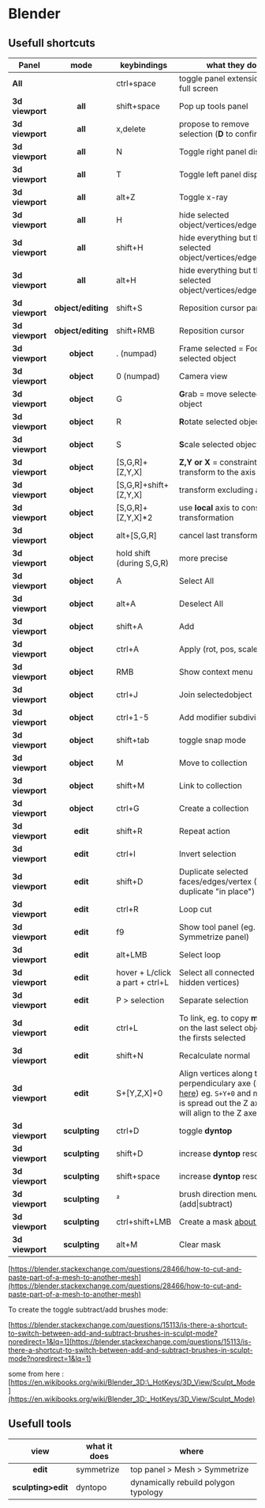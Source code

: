 
# Blender

  

## Usefull shortcuts

  

| Panel | mode | keybindings | what they do |
| --------------- | :-----------: | ------------------------------- | ----------------------------------------------------------------------------------------------------------- |
| **All** | | ctrl+space | toggle panel extension in full screen |
| **3d viewport** | **all** | shift+space | Pop up tools panel |
| **3d viewport** | **all** | x,delete | propose to remove selection (**D** to confirm) |
| **3d viewport** | **all** | N | Toggle right panel display |
| **3d viewport** | **all** | T | Toggle left panel display |
| **3d viewport** | **all** | alt+Z | Toggle x-ray |
| **3d viewport** | **all** | H | hide selected object/vertices/edges/faces |
| **3d viewport** | **all** | shift+H | hide everything but the selected object/vertices/edges/faces |
| **3d viewport** | **all** | alt+H | hide everything but the selected object/vertices/edges/faces |
| **3d viewport** | **object/editing** | shift+S | Reposition cursor panel |
| **3d viewport** | **object/editing** | shift+RMB | Reposition cursor |
| **3d viewport** | **object** | . (numpad) | Frame selected = Focus on selected object |
| **3d viewport** | **object** | 0 (numpad) | Camera view |
| **3d viewport** | **object** | G | **G**rab = move selected object |
| **3d viewport** | **object** | R | **R**otate selected object |
| **3d viewport** | **object** | S | **S**cale selected object |
| **3d viewport** | **object** | [S,G,R]+[Z,Y,X] | **Z,Y or X** = constraint transform to the axis |
| **3d viewport** | **object** | [S,G,R]+shift+[Z,Y,X] | transform excluding axis |
| **3d viewport** | **object** | [S,G,R]+[Z,Y,X]*2 | use **local** axis to constraint transformation |
| **3d viewport** | **object** | alt+[S,G,R] | cancel last transformation |
| **3d viewport** | **object** | hold shift (during S,G,R) | more precise |
| **3d viewport** | **object** | A | Select All |
| **3d viewport** | **object** | alt+A | Deselect All |
| **3d viewport** | **object** | shift+A | Add |
| **3d viewport** | **object** | ctrl+A | Apply (rot, pos, scale) |
| **3d viewport** | **object** | RMB | Show context menu |
| **3d viewport** | **object** | ctrl+J | Join selectedobject |
| **3d viewport** | **object** | ctrl+1-5 | Add modifier subdiviser |
 **3d viewport** | **object** | shift+tab | toggle snap mode |
| **3d viewport** | **object** | M | Move to collection  |
| **3d viewport** | **object** | shift+M | Link to collection |
| **3d viewport** | **object** | ctrl+G | Create a collection |
| **3d viewport** | **edit** | shift+R | Repeat action |
| **3d viewport** | **edit** | ctrl+I | Invert selection |
| **3d viewport** | **edit** | shift+D | Duplicate selected faces/edges/vertex (RMB to duplicate "in place") |
| **3d viewport** | **edit** | ctrl+R | Loop cut |
| **3d viewport** | **edit** | f9 | Show tool panel (eg. Symmetrize panel) |
| **3d viewport** | **edit** | alt+LMB | Select loop |
| **3d viewport** | **edit** | hover + L/click a part + ctrl+L | Select all connected (not hidden vertices) |
| **3d viewport** | **edit** | P > selection | Separate selection |
| **3d viewport** | **edit** | ctrl+L | To link, eg. to copy **modifier** on the last select object to the firsts selected |
| **3d viewport** | **edit** | shift+N | Recalculate normal |
| **3d viewport** | **edit** | S+[Y,Z,X]+0 | Align vertices along the perpendiculary axe (see [here]([https://www.youtube.com/watch?v=vsgi2hNVkM4](https://www.youtube.com/watch?v=vsgi2hNVkM4))) eg. `S+Y+0` and my plan is spread out the Z axe =  it will align to the Z axes |
| **3d viewport** | **sculpting** | ctrl+D | toggle **dyntop** |
| **3d viewport** | **sculpting** | shift+D | increase **dyntop** resolution |
| **3d viewport** | **sculpting** | shift+space | increase **dyntop** resolution |
| **3d viewport** | **sculpting** | ² | brush direction menu (add\|subtract) |
| **3d viewport** | **sculpting** | ctrl+shift+LMB | Create a mask [about mask](https://docs.blender.org/manual/en/latest/sculpt_paint/sculpting/hide_mask.html) |
| **3d viewport** | **sculpting** | alt+M | Clear mask |

[https://blender.stackexchange.com/questions/28466/how-to-cut-and-paste-part-of-a-mesh-to-another-mesh](https://blender.stackexchange.com/questions/28466/how-to-cut-and-paste-part-of-a-mesh-to-another-mesh)

To create the toggle subtract/add brushes mode:

[https://blender.stackexchange.com/questions/15113/is-there-a-shortcut-to-switch-between-add-and-subtract-brushes-in-sculpt-mode?noredirect=1&lq=1](https://blender.stackexchange.com/questions/15113/is-there-a-shortcut-to-switch-between-add-and-subtract-brushes-in-sculpt-mode?noredirect=1&lq=1)

 
some from here : [https://en.wikibooks.org/wiki/Blender_3D:\_HotKeys/3D_View/Sculpt_Mode](https://en.wikibooks.org/wiki/Blender_3D:_HotKeys/3D_View/Sculpt_Mode)

## Usefull tools

| view | what it does | where |
| :----------------: | ------------ | ------------------------------------ |
| **edit** | symmetrize | top panel > Mesh > Symmetrize |
| **sculpting>edit** | dyntopo | dynamically rebuild polygon typology |
<!--stackedit_data:
eyJoaXN0b3J5IjpbLTE3NzYyOTY3MTQsOTA4MDQ0MTMsLTIwND
kyOTA2MjMsLTE1MDA5Nzk1MDQsLTE5NTUwNDc3NTEsMTg2OTU3
OTMyNywtNjk0NzAxMjE0LC01MTk0OTc1MTYsMTE0NTUxMzAwMy
wtMTU0ODg4MjMyNSwtMTk2ODQwMDAxMiwxMzg1MzQzNjUsMTM1
MDY4NDg5NiwxMDE4NzI3ODIwLC0xNTU5MjYyMzMxLDcyNTc3Nz
gxNiwtMTkzNTk0NjcxNiwtMTUzNDc3MDcwMywtMTY1OTM2MDAz
MywtMTQ5ODg5NTIwNF19
-->